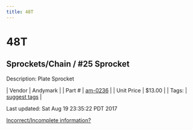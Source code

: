 ```yaml
---
title: 48T
---
```


# 48T
## Sprockets/Chain / #25 Sprocket
Description: 	Plate Sprocket 

| Vendor | Andymark | 
| Part # | [am-0236](http://www.andymark.com/Sprocket-p/am-0236.htm) | 
| Unit Price | $13.00 | 
| Tags: | [suggest tags](https://docs.google.com/forms/d/e/1FAIpQLSeWyY8v3RgOty-MyWmh9U0iivNYN_molChYyS-0U-o-kOAv_g/viewform) | 

Last updated: Sat Aug 19 23:35:22 PDT 2017

 [Incorrect/Incomplete information?](https://docs.google.com/forms/d/e/1FAIpQLSeWyY8v3RgOty-MyWmh9U0iivNYN_molChYyS-0U-o-kOAv_g/viewform)